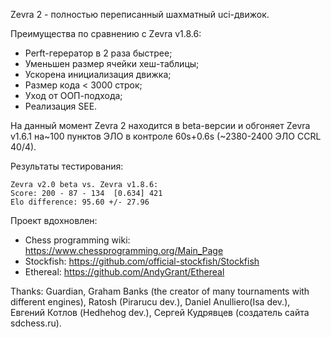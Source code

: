 Zevra 2 - полностью переписанный шахматный uci-движок.

Преимущества по сравнению с Zevra v1.8.6:

+ Perft-герератор в 2 раза быстрее;
+ Уменьшен размер ячейки хеш-таблицы;
+ Ускорена инициализация движка;
+ Размер кода < 3000 строк;
+ Уход от ООП-подхода;
+ Реализация SEE.

На данный момент Zevra 2 находится в beta-версии и обгоняет Zevra v1.6.1 на~100
пунктов ЭЛО в контроле 60s+0.6s (~2380-2400 ЭЛО CCRL 40/4).

Результаты тестирования:
```
Zevra v2.0 beta vs. Zevra v1.8.6:
Score: 200 - 87 - 134  [0.634] 421
Elo difference: 95.60 +/- 27.96
```

Проект вдохновлен:
+ Chess programming wiki: https://www.chessprogramming.org/Main_Page
+ Stockfish: https://github.com/official-stockfish/Stockfish
+ Ethereal: https://github.com/AndyGrant/Ethereal

Thanks: Guardian, Graham Banks (the creator of many tournaments with
different engines), Ratosh (Pirarucu dev.), Daniel Anulliero(Isa dev.),
Евгений Котлов (Hedhehog dev.), Сергей Кудрявцев (создатель сайта sdchess.ru).